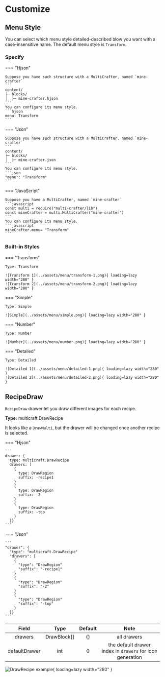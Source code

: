 # Customize

## Menu Style

You can select which menu style detailed-described blow you want with a case-insensitive name.
The default menu style is `Transform`.

### Specify

=== "Hjson"

    Suppose you have such structure with a MultiCrafter, named `mine-crafter`  
    ```
    content/
    ├─ blocks/
    │  ├─ mine-crafter.hjson
    ```
    You can configure its menu style.
    ```hjson
    menu: Transform
    ```

=== "Json"

    Suppose you have such structure with a MultiCrafter, named `mine-crafter`  
    ```
    content/
    ├─ blocks/
    │  ├─ mine-crafter.json
    ```
    You can configure its menu style.
    ```json
    "menu": "Transform"
    ```

=== "JavaScript"

    Suppose you have a MultiCrafter, named `mine-crafter`
    ```javascript
    const multi = require("multi-crafter/lib")
    const mineCrafter = multi.MultiCrafter("mine-crafter")
    ```
    You can configure its menu style.
    ```javascript
    mineCrafter.menu= "Transform"
    ```

### Built-in Styles

=== "Transform"

    Type: Transform

    ![Transform 1](../assets/menu/transform-1.png){ loading=lazy width="280" }
    ![Transform 2](../assets/menu/transform-2.png){ loading=lazy width="280" }

=== "Simple"

    Type: Simple

    ![Simple](../assets/menu/simple.png){ loading=lazy width="280" }

=== "Number"

    Type: Number

    ![Number](../assets/menu/number.png){ loading=lazy width="280" }

=== "Detailed"

    Type: Detailed

    ![Detailed 1](../assets/menu/detailed-1.png){ loading=lazy width="280" }
    ![Detailed 2](../assets/menu/detailed-2.png){ loading=lazy width="280" }

## RecipeDraw

`RecipeDraw` drawer let you draw different images for each recipe.

**Type:** multicraft.DrawRecipe

It looks like a `DrawMulti`, but the drawer will be changed once another recipe is selected.

=== "Hjson"

    ```
    drawer: {
      type: multicraft.DrawRecipe
      drawers: [
        {
          type: DrawRegion
          suffix: -recipe1
        }
        {
          type: DrawRegion
          suffix: -2
        }
        {
          type: DrawRegion
          suffix: -top
        }
      ]}
    ```

=== "Json"

    ```
    "drawer": {
      "type": "multicraft.DrawRecipe"
      "drawers": [
        {
          "type": "DrawRegion"
          "suffix": "-recipe1"
        }
        {
          "type": "DrawRegion"
          "suffix": "-2"
        }
        {
          "type": "DrawRegion"
          "suffix": "-top"
        }
      ]}
    ```

|     Field     |    Type     | Default |                           Note                            |
|:-------------:|:-----------:|:-------:|:---------------------------------------------------------:|
|    drawers    | DrawBlock[] |   {}    |                        all drawers                        | 
| defaultDrawer |     int     |    0    | the default drawer index in `drawers` for icon generation |

![DrawRecipe example](../assets/draw-recipe.png){ loading=lazy width="280" }